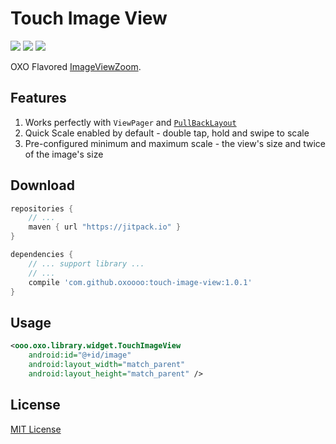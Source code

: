 Touch Image View
==========

[![](https://img.shields.io/github/tag/oxoooo/touch-image-view.svg?style=flat-square&label=jitpack.io)](https://jitpack.io/#oxoooo/touch-image-view)
[![](https://img.shields.io/github/license/oxoooo/touch-image-view.svg?style=flat-square)](LICENSE)
[![](https://img.shields.io/github/issues/oxoooo/touch-image-view.svg?style=flat-square)](https://github.com/oxoooo/touch-image-view/issues)

OXO Flavored [ImageViewZoom](https://github.com/sephiroth74/ImageViewZoom).

## Features

1. Works perfectly with `ViewPager` and [`PullBackLayout`](https://github.com/oxoooo/pull-back-layout)
2. Quick Scale enabled by default - double tap, hold and swipe to scale
3. Pre-configured minimum and maximum scale - the view's size and twice of the image's size

## Download

```gradle
repositories {
    // ...
    maven { url "https://jitpack.io" }
}

dependencies {
    // ... support library ...
    // ...
    compile 'com.github.oxoooo:touch-image-view:1.0.1'
}
```

## Usage

```xml
<ooo.oxo.library.widget.TouchImageView
    android:id="@+id/image"
    android:layout_width="match_parent"
    android:layout_height="match_parent" />
```

## License

[MIT License](LICENSE)
